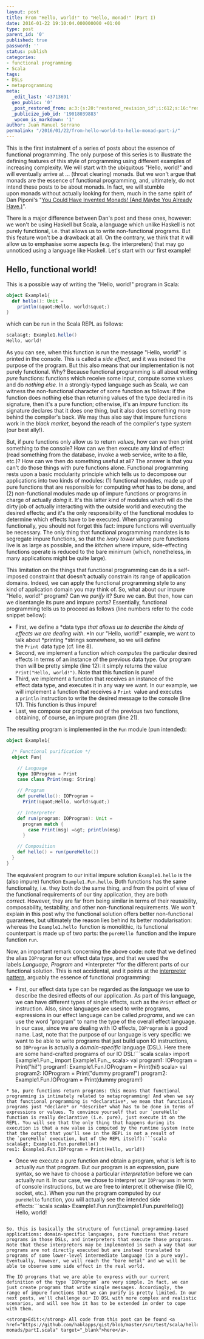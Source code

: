 ```yaml
---
layout: post
title: From "Hello, world!" to "Hello, monad!" (Part I)
date: 2016-01-22 19:10:04.000000000 +01:00
type: post
parent_id: '0'
published: true
password: ''
status: publish
categories:
- functional programming
- Scala
tags:
- DSLs
- metaprogramming
meta:
  _edit_last: '43713691'
  geo_public: '0'
  _post_restored_from: a:3:{s:20:"restored_revision_id";i:612;s:16:"restored_by_user";i:43713691;s:13:"restored_time";i:1453485619;}
  _publicize_job_id: '19018039883'
  _wpcom_is_markdown: '1'
author: Juan Manuel Serrano
permalink: "/2016/01/22/from-hello-world-to-hello-monad-part-i/"
---
```

This is the first instalment of a series of posts about the essence of functional programming. The only purpose of this series is to illustrate the defining features of this style of programming using different examples of increasing complexity. We will start with the ubiquitous "Hello, world!" and will eventually arrive at ... (throat clearing) monads. But we won't argue that monads are the essence of functional programming, and, ultimately, do not intend these posts to be about monads. In fact, we will stumble upon monads without actually looking for them, much in the same spirit of Dan Piponi's "<a href="http://blog.sigfpe.com/2006/08/you-could-have-invented-monads-and.html">You Could Have Invented Monads! (And Maybe You Already Have.)</a>".

There is a major difference between Dan's post and these ones, however: we won't be using Haskell but Scala, a language which unlike Haskell is not purely functional, i.e. that allows us to write non-functional programs. But this feature won't be a drawback at all. On the contrary, we think that it will allow us to emphasise some aspects (e.g. the interpreters) that may go unnoticed using a language like Haskell. Let's start with our first example!

## Hello, functional world!
This is a possible way of writing the "Hello, world!" program in Scala:

```scala
object Example1{
  def hello(): Unit =
    println(&quot;Hello, world!&quot;)
}
```

which can be run in the Scala REPL as follows:

```scala
scala&gt; Example1.hello()
Hello, world!
```

As you can see, when this function is run the message "Hello, world!" is printed in the console. This is called a *side effect*, and it was indeed the purpose of the program. But this also means that our implementation is not purely functional. Why? Because functional programming is all about writing *pure* functions: functions which receive some input, compute some values and do *nothing else*. In a strongly-typed language such as Scala, we can witness the non-functional character of some function as follows: if the function does nothing else than returning values of the type declared in its signature, then it's a pure function; otherwise, it's an *impure* function: its signature declares that it does one thing, but it also does something more behind the compiler's back. We may thus also say that impure functions work in the *black market*, beyond the reach of the compiler's type system (our best ally!).

But, if pure functions only allow us to return *values*, how can we then print something to the console? How can we then execute any kind of effect (read something from the database, invoke a web service, write to a file, etc.)? How can we then do something useful at all? The answer is that you can't do those things with pure functions alone. Functional programming rests upon a basic modularity principle which tells us to decompose our applications into two kinds of modules: (1) functional modules, made up of pure functions that are responsible for computing *what* has to be done, and (2) non-functional modules made up of impure functions or programs in charge of actually *doing* it. It's this latter kind of modules which will do the dirty job of actually interacting with the outside world and executing the desired effects; and it's the only responsibility of the functional modules to determine which effects have to be executed. When programming functionally, you should not forget this fact: impure functions will eventually be necessary. The only thing that functional programming mandates is to segregate impure functions, so that the *ivory tower* where pure functions live is as large as possible, and the *kitchen* where impure, side-effecting functions operate is reduced to the bare minimum (which, nonetheless, in many applications might be quite large).

This limitation on the things that functional programming can do is a self-imposed constraint that doesn't actually constrain its range of application domains. Indeed, we can apply the functional programming style to any kind of application domain you may think of. So, what about our impure "Hello, world!" program? Can we *purify* it? Sure we can. But then, how can we disentangle its pure and impure parts? Essentially, functional programming tells us to proceed as follows (line numbers refer to the code snippet bellow):


* First, we define a *data type *that allows us to describe the kinds of effects we are dealing with*. *In our "Hello, world!" example, we want to talk about *printing *strings somewhere, so we will define the `Print `data type (cf. line 8).
* Second, we implement a function which *computes* the particular desired effects in terms of an instance of the previous data type. Our program then will be pretty simple (line 12): it simply returns the value `Print("Hello, world!")`. Note that this function is pure!
* Third, we implement a function that receives an instance of the effect data type, and executes it in any way we want. In our example, we will implement a function that receives a `Print `value and executes a `println` instruction to write the desired message to the console (line 17). This function is thus impure!
* Last, we compose our program out of the previous two functions, obtaining, of course, an impure program (line 21).

The resulting program is implemented in the `Fun` module (pun intended):

```scala
object Example1{ 

  /* Functional purification */
  object Fun{

    // Language
    type IOProgram = Print
    case class Print(msg: String)

    // Program
    def pureHello(): IOProgram =
      Print(&quot;Hello, world!&quot;)

    // Interpreter
    def run(program: IOProgram): Unit =
      program match {
        case Print(msg) =&gt; println(msg)
      }

    // Composition
    def hello() = run(pureHello())
  }
}
```

The equivalent program to our initial impure solution `Example1.hello` is the (also impure) function `Example1.Fun.hello`. Both functions has the same functionality, i.e. they both do the same thing, and from the point of view of the functional requirements of our tiny application, they are both *correct.* However, they are far from being similar in terms of their reusability, composability, testability, and other non-functional requirements. We won't explain in this post why the functional solution offers better non-functional guarantees, but ultimately the reason lies behind its better modularisation: whereas the `Example1.hello `function is monolithic, its functional counterpart is made up of two parts: the `pureHello `function and the impure function `run`.

Now, an important remark concerning the above code: note that we defined the alias `IOProgram` for our effect data type, and that we used the labels *Language*, *Program* and *Interpreter *for the different parts of our functional solution. This is not accidental, and it points at the <a href="https://www.youtube.com/watch?v=hmX2s3pe_qk">interpreter pattern</a>, arguably the essence of functional programming:


* First, our effect data type can be regarded as the *language* we use to describe the desired effects of our application. As part of this language, we can have different types of single effects, such as the `Print` effect or instruction. Also, since languages are used to write programs, expressions in our effect language can be called *programs*, and we can use the word "program" to name the type of the overall effect language. In our case, since we are dealing with IO effects, `IOProgram` is a good name. Last, note that the purpose of our language is very specific: we want to be able to write programs that just build upon IO instructions, so `IOProgram` is actually a *domain-specific* language (DSL). Here there are some hand-crafted programs of our IO DSL:```scala
scala&gt; import Example1.Fun._
import Example1.Fun._
scala&gt; val program1: IOProgram = Print(&quot;hi!&quot;)
program1: Example1.Fun.IOProgram = Print(hi!)
scala&gt; val program2: IOProgram = Print(&quot;dummy program!&quot;)
program2: Example1.Fun.IOProgram = Print(dummy program!)
```
* So, pure functions return programs: this means that functional programming is intimately related to metaprogramming! And when we say that functional programming is *declarative*, we mean that functional programs just *declare* or *describe* what has to be done in terms of expressions or values. To convince yourself that our `pureHello` function is really declarative (i.e. pure), just execute it on the REPL. You will see that the only thing that happens during its execution is that a new value is computed by the runtime system (note that the output that you'll see in the REPL is not a result of the `pureHello` execution, but of the REPL itself):```scala
scala&gt; Example1.Fun.pureHello()
res1: Example1.Fun.IOProgram = Print(Hello, world!)
```
* Once we execute a pure function and obtain a program, what is left is to actually *run* that program. But our program is an expression, pure syntax, so we have to choose a particular *interpretation* before we can actually run it. In our case, we chose to interpret our `IOProgram`s in term of console instructions, but we are free to interpret it otherwise (file IO, socket, etc.). When you run the program computed by our `pureHello` function, you will actually see the intended side effects:```scala
scala&gt; Example1.Fun.run(Example1.Fun.pureHello())
Hello, world!
```

So, this is basically the structure of functional programming-based applications: domain-specific languages, pure functions that return programs in those DSLs, and interpreters that execute those programs. Note that these interpreters may be implemented in such a way that our programs are not directly executed but are instead translated to programs of some lower-level intermediate language (in a pure way). Eventually, however, we will reach the "bare metal" and we will be able to observe some side effect in the real world.

The IO programs that we are able to express with our current definition of the type `IOProgram` are very simple. In fact, we can just create programs that write single messages. Accordingly, the range of impure functions that we can purify is pretty limited. In our next posts, we'll challenge our IO DSL with more complex and realistic scenarios, and will see how it has to be extended in order to cope with them.

<strong>Edit:</strong> All code from this post can be found <a href="https://github.com/hablapps/gist/blob/master/src/test/scala/hello-monads/partI.scala" target="_blank">here</a>.

